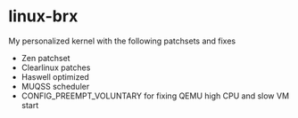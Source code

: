 # linux-brx

My personalized kernel with the following patchsets and fixes

- Zen patchset
- Clearlinux patches
- Haswell optimized
- MUQSS scheduler
- CONFIG_PREEMPT_VOLUNTARY for fixing QEMU high CPU and slow VM start
